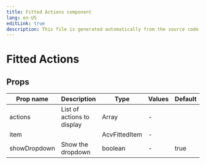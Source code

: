 ```yaml
---
title: Fitted Actions component
lang: en-US
editLink: true
description: This file is generated automatically from the source code. Changes made here will be lost.
---
```


# Fitted Actions

<!--@include: ./fittedActions.doc.md-->

## Props

| Prop name    | Description                | Type          | Values | Default |
| ------------ | -------------------------- | ------------- | ------ | ------- |
| actions      | List of actions to display | Array         | -      |         |
| item         |                            | AcvFittedItem | -      |         |
| showDropdown | Show the dropdown          | boolean       | -      | true    |
